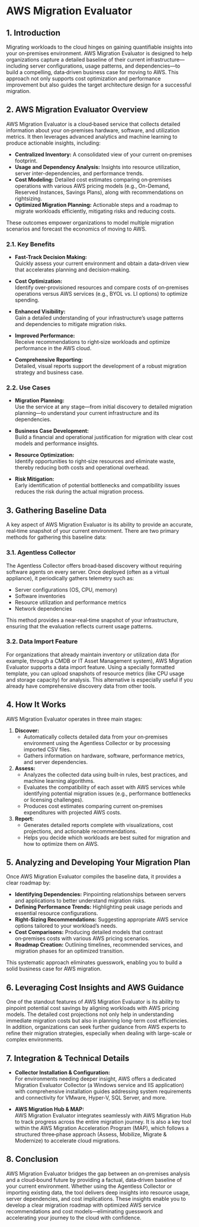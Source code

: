 # AWS Migration Evaluator

## 1. Introduction

Migrating workloads to the cloud hinges on gaining quantifiable insights into your on‑premises environment. AWS Migration Evaluator is designed to help organizations capture a detailed baseline of their current infrastructure—including server configurations, usage patterns, and dependencies—to build a compelling, data‑driven business case for moving to AWS. This approach not only supports cost optimization and performance improvement but also guides the target architecture design for a successful migration.

## 2. AWS Migration Evaluator Overview

AWS Migration Evaluator is a cloud‑based service that collects detailed information about your on‑premises hardware, software, and utilization metrics. It then leverages advanced analytics and machine learning to produce actionable insights, including:

- **Centralized Inventory:** A consolidated view of your current on‑premises footprint.
- **Usage and Dependency Analysis:** Insights into resource utilization, server inter-dependencies, and performance trends.
- **Cost Modeling:** Detailed cost estimates comparing on‑premises operations with various AWS pricing models (e.g., On-Demand, Reserved Instances, Savings Plans), along with recommendations on rightsizing.
- **Optimized Migration Planning:** Actionable steps and a roadmap to migrate workloads efficiently, mitigating risks and reducing costs.

These outcomes empower organizations to model multiple migration scenarios and forecast the economics of moving to AWS.

### 2.1. Key Benefits

- **Fast-Track Decision Making:**  
    Quickly assess your current environment and obtain a data‑driven view that accelerates planning and decision‑making.
    
- **Cost Optimization:**  
    Identify over‑provisioned resources and compare costs of on‑premises operations versus AWS services (e.g., BYOL vs. LI options) to optimize spending.
    
- **Enhanced Visibility:**  
    Gain a detailed understanding of your infrastructure’s usage patterns and dependencies to mitigate migration risks.
    
- **Improved Performance:**  
    Receive recommendations to right‑size workloads and optimize performance in the AWS cloud.
    
- **Comprehensive Reporting:**  
    Detailed, visual reports support the development of a robust migration strategy and business case.

### 2.2. Use Cases

- **Migration Planning:**  
    Use the service at any stage—from initial discovery to detailed migration planning—to understand your current infrastructure and its dependencies.
    
- **Business Case Development:**  
    Build a financial and operational justification for migration with clear cost models and performance insights.
    
- **Resource Optimization:**  
    Identify opportunities to right‑size resources and eliminate waste, thereby reducing both costs and operational overhead.
    
- **Risk Mitigation:**  
    Early identification of potential bottlenecks and compatibility issues reduces the risk during the actual migration process.

## 3. Gathering Baseline Data

A key aspect of AWS Migration Evaluator is its ability to provide an accurate, real‑time snapshot of your current environment. There are two primary methods for gathering this baseline data:

### 3.1. Agentless Collector

The Agentless Collector offers broad‑based discovery without requiring software agents on every server. Once deployed (often as a virtual appliance), it periodically gathers telemetry such as:

- Server configurations (OS, CPU, memory)
- Software inventories
- Resource utilization and performance metrics
- Network dependencies

This method provides a near‑real‑time snapshot of your infrastructure, ensuring that the evaluation reflects current usage patterns.  

### 3.2. Data Import Feature

For organizations that already maintain inventory or utilization data (for example, through a CMDB or IT Asset Management system), AWS Migration Evaluator supports a data import feature. Using a specially formatted template, you can upload snapshots of resource metrics (like CPU usage and storage capacity) for analysis. This alternative is especially useful if you already have comprehensive discovery data from other tools.

## 4. How It Works

AWS Migration Evaluator operates in three main stages:

1. **Discover:**
    - Automatically collects detailed data from your on‑premises environment using the Agentless Collector or by processing imported CSV files.
    - Gathers information on hardware, software, performance metrics, and server dependencies.
2. **Assess:**
    - Analyzes the collected data using built‑in rules, best practices, and machine learning algorithms.
    - Evaluates the compatibility of each asset with AWS services while identifying potential migration issues (e.g., performance bottlenecks or licensing challenges).
    - Produces cost estimates comparing current on‑premises expenditures with projected AWS costs.
3. **Report:**
    - Generates detailed reports complete with visualizations, cost projections, and actionable recommendations.
    - Helps you decide which workloads are best suited for migration and how to optimize them on AWS.

## 5. Analyzing and Developing Your Migration Plan

Once AWS Migration Evaluator compiles the baseline data, it provides a clear roadmap by:

- **Identifying Dependencies:** Pinpointing relationships between servers and applications to better understand migration risks.
- **Defining Performance Trends:** Highlighting peak usage periods and essential resource configurations.
- **Right-Sizing Recommendations:** Suggesting appropriate AWS service options tailored to your workload’s needs.
- **Cost Comparisons:** Producing detailed models that contrast on‑premises costs with various AWS pricing scenarios.
- **Roadmap Creation:** Outlining timelines, recommended services, and migration phases for an optimized transition.

This systematic approach eliminates guesswork, enabling you to build a solid business case for AWS migration.

## 6. Leveraging Cost Insights and AWS Guidance

One of the standout features of AWS Migration Evaluator is its ability to pinpoint potential cost savings by aligning workloads with AWS pricing models. The detailed cost projections not only help in understanding immediate migration costs but also in planning long-term cost efficiencies. In addition, organizations can seek further guidance from AWS experts to refine their migration strategies, especially when dealing with large-scale or complex environments.  

## 7. Integration & Technical Details

- **Collector Installation & Configuration:**  
    For environments needing deeper insight, AWS offers a dedicated Migration Evaluator Collector (a Windows service and IIS application) with comprehensive installation guides addressing system requirements and connectivity for VMware, Hyper‑V, SQL Server, and more.
    
- **AWS Migration Hub & MAP:**  
    AWS Migration Evaluator integrates seamlessly with AWS Migration Hub to track progress across the entire migration journey. It is also a key tool within the AWS Migration Acceleration Program (MAP), which follows a structured three‑phase approach (Assess, Mobilize, Migrate & Modernize) to accelerate cloud migrations.  

## 8. Conclusion

AWS Migration Evaluator bridges the gap between an on‑premises analysis and a cloud‑bound future by providing a factual, data‑driven baseline of your current environment. Whether using the Agentless Collector or importing existing data, the tool delivers deep insights into resource usage, server dependencies, and cost implications. These insights enable you to develop a clear migration roadmap with optimized AWS service recommendations and cost models—eliminating guesswork and accelerating your journey to the cloud with confidence.
